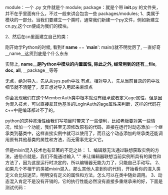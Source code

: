 ﻿module：一个 .py 文件就是个 module;
package：就是个带 __init__.py 的文件夹，并不在乎里面有什么，不过一般来讲会包含一些 packages/modules;
1、类属于模块的一部分。当我们要建立一个类时，通常我们新建一个py文件，例如新建立cn.py,这个cn便成为我们的模块。

2、然后在cn里面建立自己的类：

刚开始学Python的时候, 看到if __name__ == '__main__': main()就不明觉厉了, 一直好奇__name__这货到底是个什么东东

实际上, __name__是Python中模块的内置属性, 除此之外, 经常用到的还有__file__, __doc__, __all__, __package__等等


无点，绝对导入，先从从sys.path中找
有点，相对导入，先从当前目录的包中找
细节就不清楚了，反正想对导入用起来麻烦点



你会发现我们在这个MemberAuth类中根本就没有继承或者定义age属性，但是因为混入技术，可以直接拿其他基类的LoginAuth的age属性来判断，这样的代码在c++中是编译都过不了的。

python的这种灵活性给我们写项目时带来了一些便利，比如老板要对某一些情况，增加一个功能，我们甚至无须修改原有的代码，直接在运行时动态添加一个继承类到基类中，这样直接实例中就可以使用了，而且这个动态添加的继承类还能调用原有其他基类的属性和方法，而无需事先定义它。

但是mixin混入技术也有显著的不足之处：
1、编辑器无法通过联想获取实例的方法，通俗点就是，我们不能通过输入 "." 来让编辑器联想当前实例所具有的属性和方法了，因为这是运行时决定的，所以编辑器无能为力了，只能自己手动写。
2、如果几个不相干的类被mixin混入，那么其他人拿到你的代码，开始看你的混入类定义会比较迷茫，明明没有定义的属性和方法，怎么可以在类中随处调用。
3、动态混入肯定不是没有开销的，它的执行性能必然没有直接多重继承来的好，下面是测试代码：




